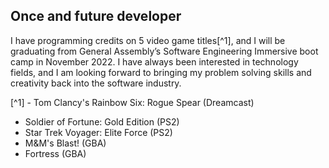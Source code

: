 ## Once and future developer
I have programming credits on 5 video game titles[^1], and I will be graduating from General Assembly’s Software Engineering Immersive boot camp in November 2022. I have always been interested in technology fields, and I am looking forward to bringing my problem solving skills and creativity back into the software industry.

[^1] - Tom Clancy's Rainbow Six: Rogue Spear (Dreamcast)
  - Soldier of Fortune: Gold Edition (PS2)
  - Star Trek Voyager: Elite Force (PS2)
  - M&M's Blast! (GBA)
  - Fortress (GBA)
  
<!--
**DaveKobrin/DaveKobrin** is a ✨ _special_ ✨ repository because its `README.md` (this file) appears on your GitHub profile.

Here are some ideas to get you started:

- 🔭 I’m currently working on ...
- 🌱 I’m currently learning ...
- 👯 I’m looking to collaborate on ...
- 🤔 I’m looking for help with ...
- 💬 Ask me about ...
- 📫 How to reach me: ...
- 😄 Pronouns: ...
- ⚡ Fun fact: ...
-->
